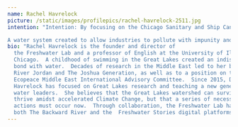 ```yaml
---
name: Rachel Havrelock
picture: /static/images/profilepics/rachel-havrelock-2511.jpg
intention: "Intention: By focusing on the Chicago Sanitary and Ship Canal, I want to return to the city's original sin of sending its waste south to afflict downstate Illinois, southern states and the Gulf of Mexico. The reason for taking up the early 20th Century sin *now* is that the environmental and public health abuses have mounted.  The Dead Zone in the Gulf of Mexico fed, in part, by Chicagoland's wastewater has grown to the size of New Jersey and shows no signs of abating.  Flooding in Chicago and throughout Illinois has become an expected disaster even as other parts of the Midwest and West face crippling droughts.  

A water system created to allow industries to pollute with impunity and metropolises to foist their wastes on vulnerable communities is out of date and dangerous in the 21st Century.  Yet, there is little talk of change.  Instead, we hear ever more elaborate projects to shore up a broken system.  I want to speak honestly about how the Chicago Area Waterway System (CAWS) works, alert the public to the harm that it subsidies with tax dollars, and propose a new system that treats water like the precious source that it is.  Instead of a backward river of waste, I envision green industry built around water recycling."
bio: "Rachel Havrelock is the founder and director of
  the Freshwater Lab and a professor of English at the University of Illinois at
  Chicago.  A childhood of swimming in the Great Lakes created an indissoluble
  bond with water.  Decades of research in the Middle East led to her books
  River Jordan and The Joshua Generation, as well as to a position on the
  Ecopeace Middle East International Advisory Committee.  Since 2015, Dr.
  Havrelock has focused on Great Lakes research and teaching a new generation of
  water leaders.  She believes that the Great Lakes watershed can survive and
  thrive amidst accelerated Climate Change, but that a series of necessary
  actions must occur now.  Through collaboration, the Freshwater Lab has created
  both The Backward River and the  Freshwater Stories digital platforms. "
---
```

